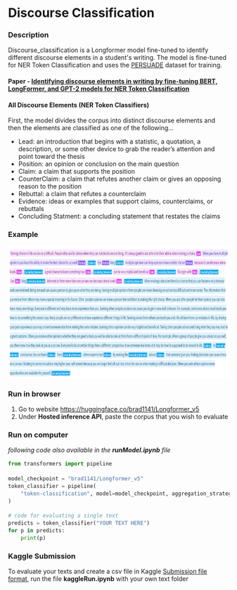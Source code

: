 # Discourse Classification


### Description
Discourse_classification is a Longformer model fine-tuned to identify different discourse elements in a student's writing. The model is fine-tuned for NER Token Classification and uses the [PERSUADE](https://www.kaggle.com/c/feedback-prize-2021/data) dataset for training.

#### Paper - [Identifying discourse elements in writing by fine-tuning BERT, LongFormer, and GPT-2 models for NER Token Classification](https://github.com/Brad1141/Discourse_Classification/blob/master/Research_Paper.pdf)

#### All Discourse Elements (NER Token Classifiers)
First, the model divides the corpus into distinct discourse elements and then the elements are classified as one of the following...
- Lead: an introduction that begins with a statistic, a quotation, a description, or some other device to grab the reader’s attention and point toward the thesis
- Position: an opinion or conclusion on the main question
- Claim: a claim that supports the position
- CounterClaim: a claim that refutes another claim or gives an opposing reason to the position
- Rebuttal: a claim that refutes a counterclaim
- Evidence: ideas or examples that support claims, counterclaims, or rebuttals
- Concluding Statment: a concluding statement that restates the claims

### Example
<img src="example1.png" width="800" height="300">

### Run in browser
1. Go to website https://huggingface.co/brad1141/Longformer_v5
2. Under **Hosted inference API**, paste the corpus that you wish to evaluate 

### Run on computer
*following code also available in the **runModel.ipynb** file*
```python
from transformers import pipeline

model_checkpoint = "brad1141/Longformer_v5"
token_classifier = pipeline(
    "token-classification", model=model_checkpoint, aggregation_strategy="simple"
)

# code for evaluating a single text
predicts = token_classifier("YOUR TEXT HERE")
for p in predicts:
    print(p)

```
### Kaggle Submission
To evaluate your texts and create a csv file in Kaggle [Submission file format](https://www.kaggle.com/c/feedback-prize-2021/overview/evaluation), run the file **kaggleRun.ipynb** with your own text folder
